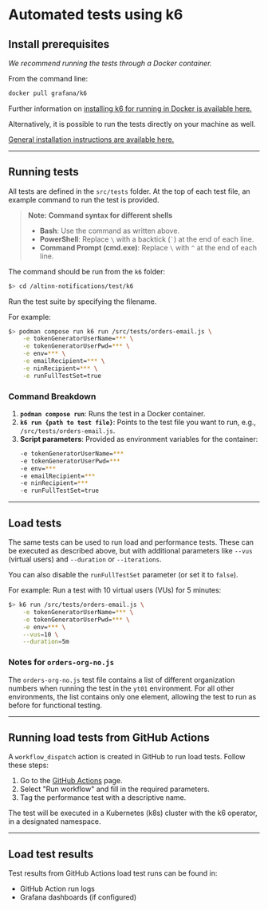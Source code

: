 # Automated tests using k6

## Install prerequisites

*We recommend running the tests through a Docker container.*

From the command line:

```bash
docker pull grafana/k6
```

Further information on [installing k6 for running in Docker is available here.](https://k6.io/docs/get-started/installation/#docker)

Alternatively, it is possible to run the tests directly on your machine as well.

[General installation instructions are available here.](https://k6.io/docs/get-started/installation/)

---

## Running tests

All tests are defined in the `src/tests` folder. At the top of each test file, an example command to run the test is provided.

> **Note: Command syntax for different shells**
> - **Bash**: Use the command as written above.
> - **PowerShell**: Replace `\` with a backtick (`` ` ``) at the end of each line.
> - **Command Prompt (cmd.exe)**: Replace `\` with `^` at the end of each line.

The command should be run from the `k6` folder:

```bash
$> cd /altinn-notifications/test/k6
```

Run the test suite by specifying the filename.

For example:

```bash
$> podman compose run k6 run /src/tests/orders-email.js \
    -e tokenGeneratorUserName=*** \
    -e tokenGeneratorUserPwd=*** \
    -e env=*** \
    -e emailRecipient=*** \
    -e ninRecipient=*** \
    -e runFullTestSet=true
```

### Command Breakdown

1. **`podman compose run`**: Runs the test in a Docker container.
2. **`k6 run {path to test file}`**: Points to the test file you want to run, e.g., `/src/tests/orders-email.js`.
3. **Script parameters**: Provided as environment variables for the container:
   ```bash
   -e tokenGeneratorUserName=***
   -e tokenGeneratorUserPwd=***
   -e env=***
   -e emailRecipient=***
   -e ninRecipient=***
   -e runFullTestSet=true
   ```

---

## Load tests

The same tests can be used to run load and performance tests. These can be executed as described above, but with additional parameters like `--vus` (virtual users) and `--duration` or `--iterations`. 

You can also disable the `runFullTestSet` parameter (or set it to `false`).

For example:
Run a test with 10 virtual users (VUs) for 5 minutes:

```bash
$> k6 run /src/tests/orders-email.js \
    -e tokenGeneratorUserName=*** \
    -e tokenGeneratorUserPwd=*** \
    -e env=*** \
    --vus=10 \
    --duration=5m
```

### Notes for `orders-org-no.js`

The `orders-org-no.js` test file contains a list of different organization numbers when running the test in the `yt01` environment. For all other environments, the list contains only one element, allowing the test to run as before for functional testing.

---

## Running load tests from GitHub Actions

A `workflow_dispatch` action is created in GitHub to run load tests. Follow these steps:

1. Go to the [GitHub Actions](https://github.com/altinn/altinn-notifications/actions/workflows/performance-test.yml) page.
2. Select "Run workflow" and fill in the required parameters.
3. Tag the performance test with a descriptive name.

The test will be executed in a Kubernetes (k8s) cluster with the k6 operator, in a designated namespace.

---

## Load test results

Test results from GitHub Actions load test runs can be found in:

- GitHub Action run logs
- Grafana dashboards (if configured)
